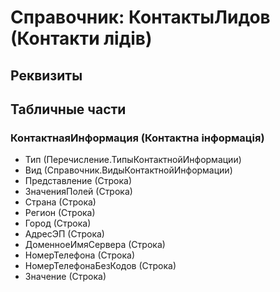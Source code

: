 ﻿# Справочник: КонтактыЛидов (Контакти лідів)

## Реквизиты


## Табличные части

### КонтактнаяИнформация (Контактна інформація)

- Тип (Перечисление.ТипыКонтактнойИнформации)
- Вид (Справочник.ВидыКонтактнойИнформации)
- Представление (Строка)
- ЗначенияПолей (Строка)
- Страна (Строка)
- Регион (Строка)
- Город (Строка)
- АдресЭП (Строка)
- ДоменноеИмяСервера (Строка)
- НомерТелефона (Строка)
- НомерТелефонаБезКодов (Строка)
- Значение (Строка)

